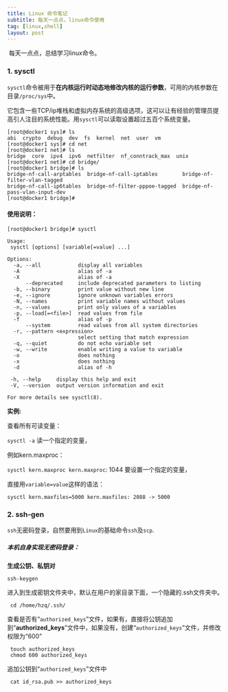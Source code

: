 ```yaml
---
title: Linux 命令笔记
subtitle: 每天一点点，linux命令使用
tag: [linux,shell]
layout: post
---
```


​	每天一点点，总结学习linux命令。

### 1. sysctl

​	`sysctl`命令被用于**在内核运行时动态地修改内核的运行参数**，可用的内核参数在目录`/proc/sys`中。

​	它包含一些TCP/ip堆栈和虚拟内存系统的高级选项，这可以让有经验的管理员提高引人注目的系统性能。用`sysctl`可以读取设置超过五百个系统变量。

```shell
[root@docker1 sys]# ls
abi  crypto  debug  dev  fs  kernel  net  user  vm
[root@docker1 sys]# cd net
[root@docker1 net]# ls
bridge  core  ipv4  ipv6  netfilter  nf_conntrack_max  unix
[root@docker1 net]# cd bridge/
[root@docker1 bridge]# ls
bridge-nf-call-arptables  bridge-nf-call-iptables        bridge-nf-filter-vlan-tagged
bridge-nf-call-ip6tables  bridge-nf-filter-pppoe-tagged  bridge-nf-pass-vlan-input-dev
[root@docker1 bridge]#
```

#### 使用说明：

```shell
[root@docker1 bridge]# sysctl

Usage:
 sysctl [options] [variable[=value] ...]

Options:
  -a, --all            display all variables
  -A                   alias of -a
  -X                   alias of -a
      --deprecated     include deprecated parameters to listing
  -b, --binary         print value without new line
  -e, --ignore         ignore unknown variables errors
  -N, --names          print variable names without values
  -n, --values         print only values of a variables
  -p, --load[=<file>]  read values from file
  -f                   alias of -p
      --system         read values from all system directories
  -r, --pattern <expression>
                       select setting that match expression
  -q, --quiet          do not echo variable set
  -w, --write          enable writing a value to variable
  -o                   does nothing
  -x                   does nothing
  -d                   alias of -h

 -h, --help     display this help and exit
 -V, --version  output version information and exit

For more details see sysctl(8).
```

**实例:**

查看所有可读变量：

`sysctl -a` 读一个指定的变量，

例如kern.maxproc：

`sysctl kern.maxproc kern.maxproc`: 1044 要设置一个指定的变量，

直接用`variable=value`这样的语法：

`sysctl kern.maxfiles=5000 kern.maxfiles: 2088 -> 5000`



### 2. ssh-gen

`ssh`无密码登录，自然要用到`Linux`的基础命令`ssh`及`scp`.

##### 本机自身实现无密码登录：

**生成公钥、私钥对**

```shell
ssh-keygen
```

进入到生成密钥文件夹中，默认在用户的家目录下面，一个隐藏的.ssh文件夹中。

```shell
 cd /home/hzq/.ssh/
```

查看是否有“`authorized_keys`”文件，如果有，直接将公钥追加到“**authorized_keys**”文件中，如果没有，创建“`authorized_keys`”文件，并修改权限为“600”

```shell
 touch authorized_keys
 chmod 600 authorized_keys 
```

追加公钥到“`authorized_keys`”文件中

```shell
 cat id_rsa.pub >> authorized_keys 
```


